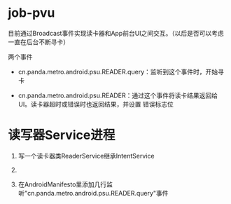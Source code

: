 job-pvu
=======

目前通过Broadcast事件实现读卡器和App前台UI之间交互。（以后是否可以考虑一直在后台不断寻卡）

两个事件

* cn.panda.metro.android.psu.READER.query：监听到这个事件时，开始寻卡

* cn.panda.metro.android.psu.READER：通过这个事件将读卡结果返回给UI。读卡器超时或错误时也返回结果，并设置
错误标志位


读写器Service进程
===

1. 写一个读卡器类ReaderService继承IntentService
2. 
1. 在AndroidManifesto里添加几行监听"cn.panda.metro.android.psu.READER.query"事件


    <service android:name=".ReaderService"></service>
    <receiver android:name=".ReaderQueryReceiver" >
        <intent-filter >
            <action android:name="cn.panda.metro.android.psu.READER.query" />
        </intent-filter>
    </receiver>

